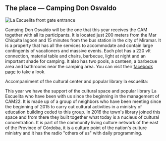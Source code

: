 ## The place — Camping Don Osvaldo

![La Escuelita front gate entrance](/img/artículos/donosvaldo.webp)

Camping Don Osvaldo will be the one that this year receives the CAM together with all its participants. It is located just 200 meters from the Mar Chiquita lagoon and 15 minutes from the bus station in the city of Miramar. It is a property that has all the services to accommodate and contain large contingents of vacationers and massive events. Each plot has a 220 vlt connection, material table and chairs, barbecue, light at night and an important shade for camping. It also has two pools, a canteen, a barbecue area and bathrooms near the camping area. You can visit their [facebook page](https://www.facebook.com/Camping-Don-Osvaldo-205979423659659) to take a look.

Accompaniment of the cultural center and popular library la escuelita:

This year we have the support of the cultural space and popular library La Escuelita who have been with us since the beginning in the management of CAM22. It is made up of a group of neighbors who have been meeting since the beginning of 2015 to carry out cultural activities in a ministry of education building ceded to this group. In 2016 the town's library joined this space and from there they built together what today is a nucleus of cultural concentration. It is part of the community living culture network of the east of the Province of Córdoba, it is a culture point of the nation's culture ministry and it has the radio "others of us" with daily programming.
